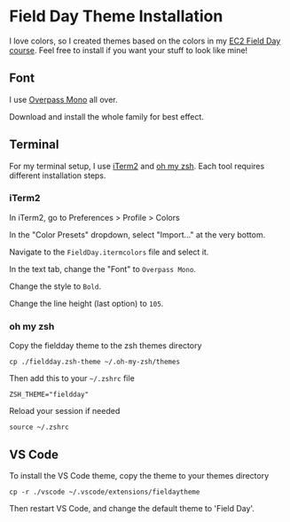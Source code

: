 # Field Day Theme Installation

I love colors, so I created themes based on the colors in my [EC2 Field Day course](https://ec2fieldday.com). Feel free to install if you want your stuff to look like mine!

## Font

I use [Overpass Mono](https://ryanlewis.link/overpass-mono) all over.

Download and install the whole family for best effect.

## Terminal

For my terminal setup, I use [iTerm2](https://iterm2.com/) and [oh my zsh](https://ohmyz.sh/). Each tool requires different installation steps.

### iTerm2

In iTerm2, go to Preferences > Profile > Colors

In the "Color Presets" dropdown, select "Import..." at the very bottom.

Navigate to the `FieldDay.itermcolors` file and select it.

In the text tab, change the "Font" to `Overpass Mono`.

Change the style to `Bold`.

Change the line height (last option) to `105`.

### oh my zsh

Copy the fieldday theme to the zsh themes directory

`cp ./fieldday.zsh-theme ~/.oh-my-zsh/themes`

Then add this to your `~/.zshrc` file

`ZSH_THEME="fieldday"`

Reload your session if needed

`source ~/.zshrc`

## VS Code

To install the VS Code theme, copy the theme to your themes directory

`cp -r ./vscode ~/.vscode/extensions/fieldaytheme`

Then restart VS Code, and change the default theme to 'Field Day'.
